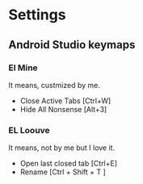 # Settings

## Android Studio keymaps

### El Mine
It means, custmized by me.
- Close Active Tabs [Ctrl+W]
- Hide All Nonsense [Alt+3]

### EL Loouve
It means, not by me but I love it.
- Open last closed tab [Ctrl+E]
- Rename [Ctrl + Shift + T ]



